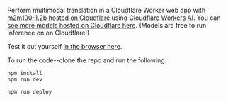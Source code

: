 Perform multimodal translation in a Cloudflare Worker web app with [m2m100-1.2b hosted on Cloudflare](https://developers.cloudflare.com/workers-ai/models/m2m100-1.2b/) using [Cloudflare Workers AI](https://developers.cloudflare.com/workers-ai/). You can [see more models hosted on Cloudflare here](https://developers.cloudflare.com/workers-ai/models/). (Models are free to run inference on on Cloudflare!)

Test it out yourself [in the browser here](https://multimodal-translator.burrito-bot.workers.dev/).

To run the code--clone the repo and run the following: 
```
npm install
npm run dev
```

```
npm run deploy
```
